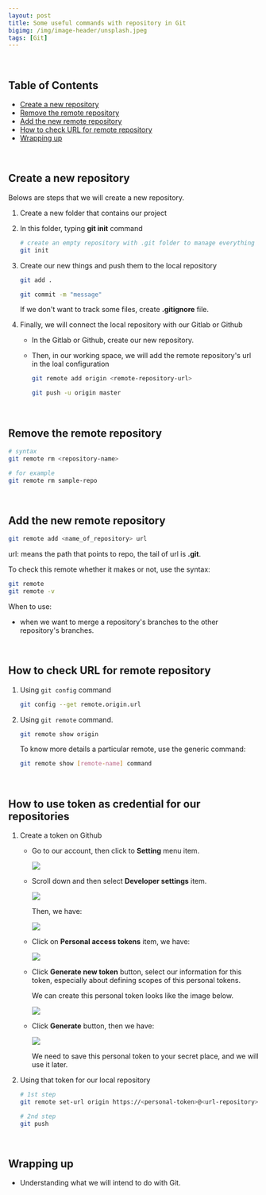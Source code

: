 ```yaml
---
layout: post
title: Some useful commands with repository in Git
bigimg: /img/image-header/unsplash.jpeg
tags: [Git]
---
```




<br>

## Table of Contents
- [Create a new repository](#create-a-new-repository)
- [Remove the remote repository](#remove-the-remote-repository)
- [Add the new remote repository](#add-the-new-remote-repository)
- [How to check URL for remote repository](#how-to-check-url-for-remote-repository)
- [Wrapping up](#wrapping-up)


<br>

## Create a new repository

Belows are steps that we will create a new repository.
1. Create a new folder that contains our project

2. In this folder, typing **git init** command

    ```bash
    # create an empty repository with .git folder to manage everything in this folder
    git init
    ```

3. Create our new things and push them to the local repository

    ```bash
    git add .

    git commit -m "message"
    ```

    If we don't want to track some files, create **.gitignore** file.

4. Finally, we will connect the local repository with our Gitlab or Github

    - In the Gitlab or Github, create our new repository.

    - Then, in our working space, we will add the remote repository's url in the loal configuration

        ```bash
        git remote add origin <remote-repository-url>

        git push -u origin master
        ```

<br>

## Remove the remote repository

```bash
# syntax
git remote rm <repository-name>

# for example
git remote rm sample-repo
```

<br>

## Add the new remote repository

```bash
git remote add <name_of_repository> url
```

url: means the path that points to repo, the tail of url is **.git**.

To check this remote whether it makes or not, use the syntax:

```bash
git remote
git remote -v
```

When to use:
- when we want to merge a repository's branches to the other repository's branches.

<br>

## How to check URL for remote repository

1. Using ```git config``` command

    ```bash
    git config --get remote.origin.url
    ```

2. Using ```git remote``` command.

    ```bash
    git remote show origin
    ```

    To know more details a particular remote, use the generic command:

    ```bash
    git remote show [remote-name] command
    ```

<br>

## How to use token as credential for our repositories

1. Create a token on Github

    - Go to our account, then click to **Setting** menu item.

        ![](../img/devops/version-control-system/git/using-tokens/using-tokens-1.png)

    - Scroll down and then select **Developer settings** item.

        ![](../img/devops/version-control-system/git/using-tokens/using-tokens-2.png)

        Then, we have:

        ![](../img/devops/version-control-system/git/using-tokens/using-tokens-3.png)

    - Click on **Personal access tokens** item, we have:

        ![](../img/devops/version-control-system/git/using-tokens/using-tokens-4.png)

    - Click **Generate new token** button, select our information for this token, especially about defining scopes of this personal tokens.

        We can create this personal token looks like the image below.

        ![](../img/devops/version-control-system/git/using-tokens/using-tokens-5.png)

    - Click **Generate** button, then we have:

        ![](../img/devops/version-control-system/git/using-tokens/using-tokens-6.png)

        We need to save this personal token to your secret place, and we will use it later.

2. Using that token for our local repository

    ```bash
    # 1st step
    git remote set-url origin https://<personal-token>@<url-repository>

    # 2nd step
    git push
    ```


<br>

## Wrapping up

- Understanding what we will intend to do with Git.
